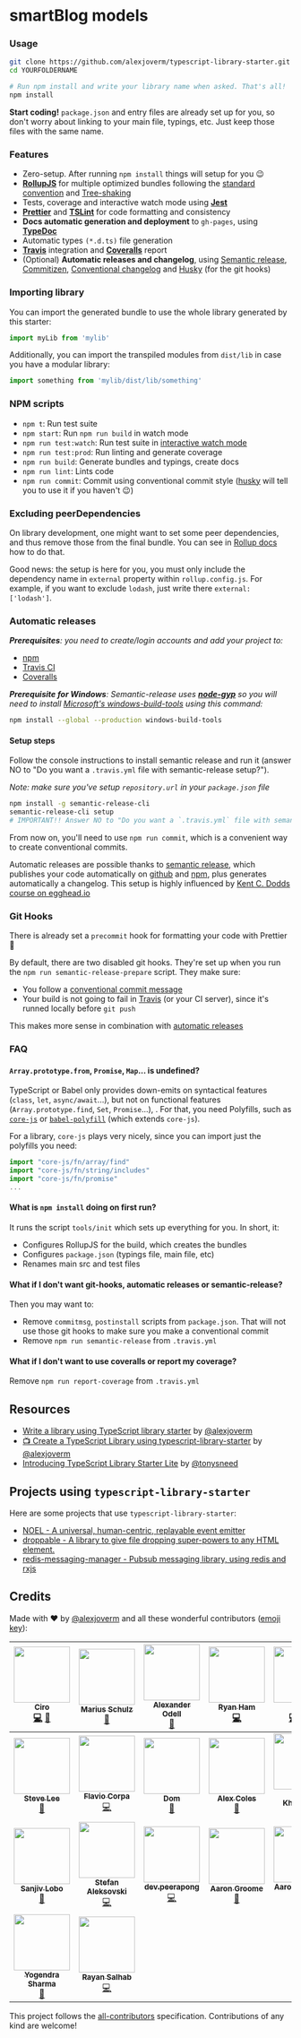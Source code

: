 # smartBlog models

### Usage

```bash
git clone https://github.com/alexjoverm/typescript-library-starter.git YOURFOLDERNAME
cd YOURFOLDERNAME

# Run npm install and write your library name when asked. That's all!
npm install
```

**Start coding!** `package.json` and entry files are already set up for you, so don't worry about linking to your main file, typings, etc. Just keep those files with the same name.

### Features

 - Zero-setup. After running `npm install` things will setup for you :wink:
 - **[RollupJS](https://rollupjs.org/)** for multiple optimized bundles following the [standard convention](http://2ality.com/2017/04/setting-up-multi-platform-packages.html) and [Tree-shaking](https://alexjoverm.github.io/2017/03/06/Tree-shaking-with-Webpack-2-TypeScript-and-Babel/)
 - Tests, coverage and interactive watch mode using **[Jest](http://facebook.github.io/jest/)**
 - **[Prettier](https://github.com/prettier/prettier)** and **[TSLint](https://palantir.github.io/tslint/)** for code formatting and consistency
 - **Docs automatic generation and deployment** to `gh-pages`, using **[TypeDoc](http://typedoc.org/)**
 - Automatic types `(*.d.ts)` file generation
 - **[Travis](https://travis-ci.org)** integration and **[Coveralls](https://coveralls.io/)** report
 - (Optional) **Automatic releases and changelog**, using [Semantic release](https://github.com/semantic-release/semantic-release), [Commitizen](https://github.com/commitizen/cz-cli), [Conventional changelog](https://github.com/conventional-changelog/conventional-changelog) and [Husky](https://github.com/typicode/husky) (for the git hooks)

### Importing library

You can import the generated bundle to use the whole library generated by this starter:

```javascript
import myLib from 'mylib'
```

Additionally, you can import the transpiled modules from `dist/lib` in case you have a modular library:

```javascript
import something from 'mylib/dist/lib/something'
```

### NPM scripts

 - `npm t`: Run test suite
 - `npm start`: Run `npm run build` in watch mode
 - `npm run test:watch`: Run test suite in [interactive watch mode](http://facebook.github.io/jest/docs/cli.html#watch)
 - `npm run test:prod`: Run linting and generate coverage
 - `npm run build`: Generate bundles and typings, create docs
 - `npm run lint`: Lints code
 - `npm run commit`: Commit using conventional commit style ([husky](https://github.com/typicode/husky) will tell you to use it if you haven't :wink:)

### Excluding peerDependencies

On library development, one might want to set some peer dependencies, and thus remove those from the final bundle. You can see in [Rollup docs](https://rollupjs.org/#peer-dependencies) how to do that.

Good news: the setup is here for you, you must only include the dependency name in `external` property within `rollup.config.js`. For example, if you want to exclude `lodash`, just write there `external: ['lodash']`.

### Automatic releases

_**Prerequisites**: you need to create/login accounts and add your project to:_
 - [npm](https://www.npmjs.com/)
 - [Travis CI](https://travis-ci.org)
 - [Coveralls](https://coveralls.io)

_**Prerequisite for Windows**: Semantic-release uses
**[node-gyp](https://github.com/nodejs/node-gyp)** so you will need to
install
[Microsoft's windows-build-tools](https://github.com/felixrieseberg/windows-build-tools)
using this command:_

```bash
npm install --global --production windows-build-tools
```

#### Setup steps

Follow the console instructions to install semantic release and run it (answer NO to "Do you want a `.travis.yml` file with semantic-release setup?").

_Note: make sure you've setup `repository.url` in your `package.json` file_

```bash
npm install -g semantic-release-cli
semantic-release-cli setup
# IMPORTANT!! Answer NO to "Do you want a `.travis.yml` file with semantic-release setup?" question. It is already prepared for you :P
```

From now on, you'll need to use `npm run commit`, which is a convenient way to create conventional commits.

Automatic releases are possible thanks to [semantic release](https://github.com/semantic-release/semantic-release), which publishes your code automatically on [github](https://github.com/) and [npm](https://www.npmjs.com/), plus generates automatically a changelog. This setup is highly influenced by [Kent C. Dodds course on egghead.io](https://egghead.io/courses/how-to-write-an-open-source-javascript-library)

### Git Hooks

There is already set a `precommit` hook for formatting your code with Prettier :nail_care:

By default, there are two disabled git hooks. They're set up when you run the `npm run semantic-release-prepare` script. They make sure:
 - You follow a [conventional commit message](https://github.com/conventional-changelog/conventional-changelog)
 - Your build is not going to fail in [Travis](https://travis-ci.org) (or your CI server), since it's runned locally before `git push`

This makes more sense in combination with [automatic releases](#automatic-releases)

### FAQ

#### `Array.prototype.from`, `Promise`, `Map`... is undefined?

TypeScript or Babel only provides down-emits on syntactical features (`class`, `let`, `async/await`...), but not on functional features (`Array.prototype.find`, `Set`, `Promise`...), . For that, you need Polyfills, such as [`core-js`](https://github.com/zloirock/core-js) or [`babel-polyfill`](https://babeljs.io/docs/usage/polyfill/) (which extends `core-js`).

For a library, `core-js` plays very nicely, since you can import just the polyfills you need:

```javascript
import "core-js/fn/array/find"
import "core-js/fn/string/includes"
import "core-js/fn/promise"
...
```

#### What is `npm install` doing on first run?

It runs the script `tools/init` which sets up everything for you. In short, it:
 - Configures RollupJS for the build, which creates the bundles
 - Configures `package.json` (typings file, main file, etc)
 - Renames main src and test files

#### What if I don't want git-hooks, automatic releases or semantic-release?

Then you may want to:
 - Remove `commitmsg`, `postinstall` scripts from `package.json`. That will not use those git hooks to make sure you make a conventional commit
 - Remove `npm run semantic-release` from `.travis.yml`

#### What if I don't want to use coveralls or report my coverage?

Remove `npm run report-coverage` from `.travis.yml`

## Resources

- [Write a library using TypeScript library starter](https://dev.to/alexjoverm/write-a-library-using-typescript-library-starter) by [@alexjoverm](https://github.com/alexjoverm/)
- [📺 Create a TypeScript Library using typescript-library-starter](https://egghead.io/lessons/typescript-create-a-typescript-library-using-typescript-library-starter) by [@alexjoverm](https://github.com/alexjoverm/)
- [Introducing TypeScript Library Starter Lite](https://blog.tonysneed.com/2017/09/15/introducing-typescript-library-starter-lite/) by [@tonysneed](https://github.com/tonysneed)

## Projects using `typescript-library-starter`

Here are some projects that use `typescript-library-starter`:

- [NOEL - A universal, human-centric, replayable event emitter](https://github.com/lifenautjoe/noel)
- [droppable - A library to give file dropping super-powers to any HTML element.](https://github.com/lifenautjoe/droppable)
- [redis-messaging-manager - Pubsub messaging library, using redis and rxjs](https://github.com/tomyitav/redis-messaging-manager)

## Credits

Made with :heart: by [@alexjoverm](https://twitter.com/alexjoverm) and all these wonderful contributors ([emoji key](https://github.com/kentcdodds/all-contributors#emoji-key)):

<!-- ALL-CONTRIBUTORS-LIST:START - Do not remove or modify this section -->
<!-- prettier-ignore -->
| [<img src="https://avatars.githubusercontent.com/u/6052309?v=3" width="100px;"/><br /><sub><b>Ciro</b></sub>](https://www.linkedin.com/in/ciro-ivan-agulló-guarinos-42109376)<br />[💻](https://github.com/alexjoverm/typescript-library-starter/commits?author=k1r0s "Code") [🔧](#tool-k1r0s "Tools") | [<img src="https://avatars.githubusercontent.com/u/947523?v=3" width="100px;"/><br /><sub><b>Marius Schulz</b></sub>](https://blog.mariusschulz.com)<br />[📖](https://github.com/alexjoverm/typescript-library-starter/commits?author=mariusschulz "Documentation") | [<img src="https://avatars.githubusercontent.com/u/4152819?v=3" width="100px;"/><br /><sub><b>Alexander Odell</b></sub>](https://github.com/alextrastero)<br />[📖](https://github.com/alexjoverm/typescript-library-starter/commits?author=alextrastero "Documentation") | [<img src="https://avatars1.githubusercontent.com/u/8728882?v=3" width="100px;"/><br /><sub><b>Ryan Ham</b></sub>](https://github.com/superamadeus)<br />[💻](https://github.com/alexjoverm/typescript-library-starter/commits?author=superamadeus "Code") | [<img src="https://avatars1.githubusercontent.com/u/8458838?v=3" width="100px;"/><br /><sub><b>Chi</b></sub>](https://consiiii.me)<br />[💻](https://github.com/alexjoverm/typescript-library-starter/commits?author=ChinW "Code") [🔧](#tool-ChinW "Tools") [📖](https://github.com/alexjoverm/typescript-library-starter/commits?author=ChinW "Documentation") | [<img src="https://avatars2.githubusercontent.com/u/2856501?v=3" width="100px;"/><br /><sub><b>Matt Mazzola</b></sub>](https://github.com/mattmazzola)<br />[💻](https://github.com/alexjoverm/typescript-library-starter/commits?author=mattmazzola "Code") [🔧](#tool-mattmazzola "Tools") | [<img src="https://avatars0.githubusercontent.com/u/2664047?v=3" width="100px;"/><br /><sub><b>Sergii Lischuk</b></sub>](http://leefrost.github.io)<br />[💻](https://github.com/alexjoverm/typescript-library-starter/commits?author=Leefrost "Code") |
| :---: | :---: | :---: | :---: | :---: | :---: | :---: |
| [<img src="https://avatars1.githubusercontent.com/u/618922?v=3" width="100px;"/><br /><sub><b>Steve Lee</b></sub>](http;//opendirective.com)<br />[🔧](#tool-SteveALee "Tools") | [<img src="https://avatars0.githubusercontent.com/u/5127501?v=3" width="100px;"/><br /><sub><b>Flavio Corpa</b></sub>](http://flaviocorpa.com)<br />[💻](https://github.com/alexjoverm/typescript-library-starter/commits?author=kutyel "Code") | [<img src="https://avatars2.githubusercontent.com/u/22561997?v=3" width="100px;"/><br /><sub><b>Dom</b></sub>](https://github.com/foreggs)<br />[🔧](#tool-foreggs "Tools") | [<img src="https://avatars1.githubusercontent.com/u/755?v=4" width="100px;"/><br /><sub><b>Alex Coles</b></sub>](http://alexbcoles.com)<br />[📖](https://github.com/alexjoverm/typescript-library-starter/commits?author=myabc "Documentation") | [<img src="https://avatars2.githubusercontent.com/u/1093738?v=4" width="100px;"/><br /><sub><b>David Khourshid</b></sub>](https://github.com/davidkpiano)<br />[🔧](#tool-davidkpiano "Tools") | [<img src="https://avatars0.githubusercontent.com/u/7225802?v=4" width="100px;"/><br /><sub><b>Aarón García Hervás</b></sub>](https://aarongarciah.com)<br />[📖](https://github.com/alexjoverm/typescript-library-starter/commits?author=aarongarciah "Documentation") | [<img src="https://avatars2.githubusercontent.com/u/13683986?v=4" width="100px;"/><br /><sub><b>Jonathan Hart</b></sub>](https://www.stuajnht.co.uk)<br />[💻](https://github.com/alexjoverm/typescript-library-starter/commits?author=stuajnht "Code") |
| [<img src="https://avatars0.githubusercontent.com/u/13509204?v=4" width="100px;"/><br /><sub><b>Sanjiv Lobo</b></sub>](https://github.com/Xndr7)<br />[📖](https://github.com/alexjoverm/typescript-library-starter/commits?author=Xndr7 "Documentation") | [<img src="https://avatars3.githubusercontent.com/u/7473800?v=4" width="100px;"/><br /><sub><b>Stefan Aleksovski</b></sub>](https://github.com/sAleksovski)<br />[💻](https://github.com/alexjoverm/typescript-library-starter/commits?author=sAleksovski "Code") | [<img src="https://avatars2.githubusercontent.com/u/8853426?v=4" width="100px;"/><br /><sub><b>dev.peerapong</b></sub>](https://github.com/devpeerapong)<br />[💻](https://github.com/alexjoverm/typescript-library-starter/commits?author=devpeerapong "Code") | [<img src="https://avatars0.githubusercontent.com/u/22260722?v=4" width="100px;"/><br /><sub><b>Aaron Groome</b></sub>](http://twitter.com/Racing5372)<br />[📖](https://github.com/alexjoverm/typescript-library-starter/commits?author=Racing5372 "Documentation") | [<img src="https://avatars3.githubusercontent.com/u/180963?v=4" width="100px;"/><br /><sub><b>Aaron Reisman</b></sub>](https://github.com/lifeiscontent)<br />[💻](https://github.com/alexjoverm/typescript-library-starter/commits?author=lifeiscontent "Code") | [<img src="https://avatars1.githubusercontent.com/u/32557482?v=4" width="100px;"/><br /><sub><b>kid-sk</b></sub>](https://github.com/kid-sk)<br />[📖](https://github.com/alexjoverm/typescript-library-starter/commits?author=kid-sk "Documentation") | [<img src="https://avatars0.githubusercontent.com/u/1503089?v=4" width="100px;"/><br /><sub><b>Andrea Gottardi</b></sub>](http://about.me/andreagot)<br />[📖](https://github.com/alexjoverm/typescript-library-starter/commits?author=AndreaGot "Documentation") |
| [<img src="https://avatars3.githubusercontent.com/u/1375860?v=4" width="100px;"/><br /><sub><b>Yogendra Sharma</b></sub>](http://TechiesEyes.com)<br />[📖](https://github.com/alexjoverm/typescript-library-starter/commits?author=Yogendra0Sharma "Documentation") | [<img src="https://avatars3.githubusercontent.com/u/7407177?v=4" width="100px;"/><br /><sub><b>Rayan Salhab</b></sub>](http://linkedin.com/in/rayan-salhab/)<br />[💻](https://github.com/alexjoverm/typescript-library-starter/commits?author=cyphercodes "Code") |
<!-- ALL-CONTRIBUTORS-LIST:END -->

This project follows the [all-contributors](https://github.com/kentcdodds/all-contributors) specification. Contributions of any kind are welcome!
